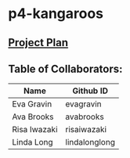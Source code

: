 # p4-kangaroos

## [Project Plan](https://docs.google.com/document/d/1iicxZwL0Sfc2mNzfxLqNAFXM357XP-C96Gz30Cukj44/edit)


## Table of Collaborators:
| Name | Github ID |
| ------------- | ----------- | 
|Eva Gravin | evagravin |
|Ava Brooks | avabrooks |
|Risa Iwazaki | risaiwazaki |
|Linda Long | lindalonglong |


